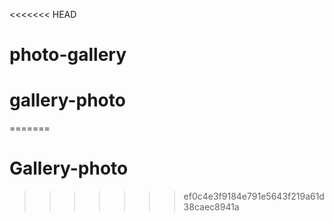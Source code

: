 <<<<<<< HEAD
# photo-gallery
# gallery-photo
=======
# Gallery-photo
>>>>>>> ef0c4e3f9184e791e5643f219a61d38caec8941a
